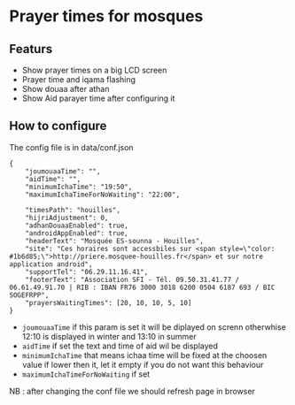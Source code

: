 # Prayer times for mosques ###

## Featurs

* Show prayer times on a big LCD screen
* Prayer time and iqama flashing
* Show douaa after athan
* Show Aid parayer time after configuring it


## How to configure

The config file is in data/conf.json

```
{
    "joumouaaTime": "",
    "aidTime": "",
    "minimumIchaTime": "19:50",
    "maximumIchaTimeForNoWaiting": "22:00",
    
    "timesPath": "houilles",
    "hijriAdjustment": 0,
    "adhanDouaaEnabled": true,
    "androidAppEnabled": true,
    "headerText": "Mosquée ES-sounna - Houilles",
    "site": "Ces horaires sont accessbiles sur <span style=\"color: #1b6d85;\">http://priere.mosquee-houilles.fr</span> et sur notre application android",
    "supportTel": "06.29.11.16.41",
    "footerText": "Association SFI - Tél. 09.50.31.41.77 / 06.61.49.91.70 | RIB : IBAN FR76 3000 3018 6200 0504 6187 693 / BIC SOGEFRPP",
    "prayersWaitingTimes": [20, 10, 10, 5, 10]
}
```

* `joumouaaTime` if this param is set it will be diplayed on screnn otherwhise 12:10 is displayed in winter and 13:10 in summer
* `aidTime` if set the text and time of aid wil be displayed
* `minimumIchaTime` that means ichaa time will be fixed at the choosen value if lower then it, let it empty if you do not want this behaviour
* `maximumIchaTimeForNoWaiting` if set 


NB : after changing the conf file we should refresh page in browser
